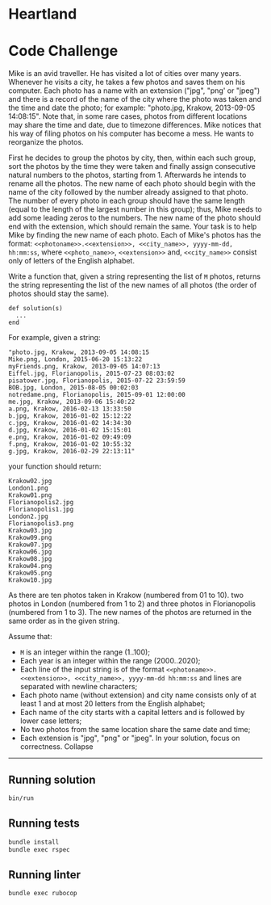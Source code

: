 # Heartland 

# Code Challenge

Mike is an avid traveller. He has visited a lot of cities over many years. Whenever he visits a city, he takes a few photos and saves them on his computer. Each photo has a name with an extension ("jpg", "png' or "jpeg") and there is a record of the name of the city where the photo was taken and the time and date the photo; for example: "photo.jpg, Krakow, 2013-09-05 14:08:15". Note that, in some rare cases, photos from different locations may share the time and date, due to timezone differences. Mike notices that his way of filing photos on his computer has become a mess. He wants to reorganize the photos.

First he decides to group the photos by city, then, within each such group, sort the photos by the time they were taken and finally assign consecutive natural numbers to the photos, starting from 1. Afterwards he intends to rename all the photos. The new name of each photo should begin with the name of the city followed by the number already assigned to that photo. The number of every photo in each group should have the same length (equal to the length of the largest number in this group); thus, Mike needs to add some leading zeros to the numbers. The new name of the photo should end with the extension, which should remain the same. Your task is to help Mike by finding the new name of each photo. Each of Mike's photos has the format: `<<photoname>>.<<extension>>, <<city_name>>, yyyy-mm-dd, hh:mm:ss`, where `<<photo_name>>`, `<<extension>>` and, `<<city_name>>` consist only of letters of the English alphabet.

Write a function that, given a string representing the list of `M` photos, returns the string representing the list of the new names of all photos (the order of photos should stay the same).

```#ruby
def solution(s)
  ...
end
```

For example, given a string:

```
"photo.jpg, Krakow, 2013-09-05 14:08:15
Mike.png, London, 2015-06-20 15:13:22
myFriends.png, Krakow, 2013-09-05 14:07:13
Eiffel.jpg, Florianopolis, 2015-07-23 08:03:02
pisatower.jpg, Florianopolis, 2015-07-22 23:59:59
BOB.jpg, London, 2015-08-05 00:02:03
notredame.png, Florianopolis, 2015-09-01 12:00:00
me.jpg, Krakow, 2013-09-06 15:40:22
a.png, Krakow, 2016-02-13 13:33:50
b.jpg, Krakow, 2016-01-02 15:12:22
c.jpg, Krakow, 2016-01-02 14:34:30
d.jpg, Krakow, 2016-01-02 15:15:01
e.png, Krakow, 2016-01-02 09:49:09
f.png, Krakow, 2016-01-02 10:55:32
g.jpg, Krakow, 2016-02-29 22:13:11"
```

your function should return:

```
Krakow02.jpg
London1.png
Krakow01.png
Florianopolis2.jpg
Florianopolis1.jpg
London2.jpg
Florianopolis3.png
Krakow03.jpg
Krakow09.png
Krakow07.jpg
Krakow06.jpg
Krakow08.jpg
Krakow04.png
Krakow05.png
Krakow10.jpg
```

As there are ten photos taken in Krakow (numbered from 01 to 10). two photos in London (numbered from 1 to 2) and three photos in Florianopolis (numbered from 1 to 3). The new names of the photos are returned in the same order as in the given string.

Assume that:
* `M` is an integer within the range (1..100);
* Each year is an integer within the range (2000..2020);
* Each line of the input string is of the format `<<photoname>>.<<extension>>, <<city_name>>, yyyy-mm-dd hh:mm:ss` and lines are separated with newline characters;
* Each photo name (without extension) and city name consists only of at least 1 and at most 20 letters from the English alphabet;
* Each name of the city starts with a capital letters and is followed by lower case letters;
* No two photos from the same location share the same date and time;
* Each extension is "jpg", "png" or "jpeg". In your solution, focus on correctness.
  Collapse

---

## Running solution

```bash
bin/run
```

## Running tests
```bash
bundle install
bundle exec rspec
```

## Running linter
```bash
bundle exec rubocop
```